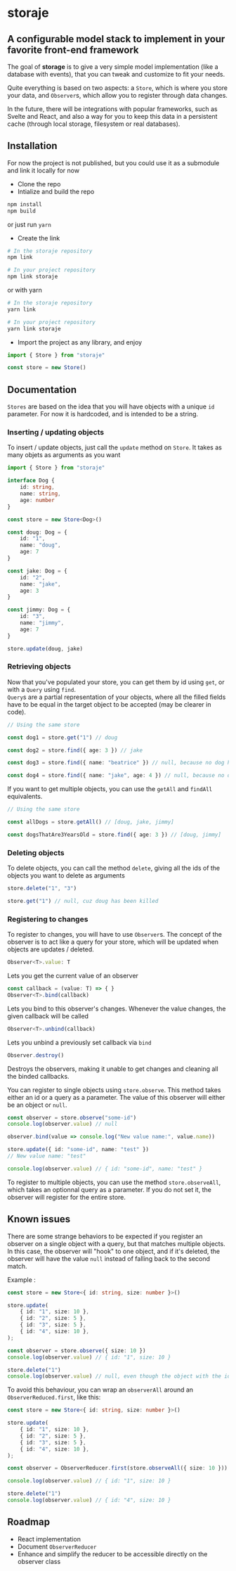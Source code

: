 # storaje

## A configurable model stack to implement in your favorite front-end framework

The goal of **storage** is to give a very simple model implementation (like a database with events), that you can tweak and customize to fit your needs.  
  
Quite everything is based on two aspects: a `Store`, which is where you store your data, and `Observer`s, which allow you to register through data changes.  
  
In the future, there will be integrations with popular frameworks, such as Svelte and React, and also a way for you to keep this data in a persistent cache (through local storage, filesystem or real databases).

## Installation

For now the project is not published, but you could use it as a submodule and link it locally for now
- Clone the repo
- Intialize and build the repo
```sh
npm install
npm build
```
or just run `yarn`
- Create the link
```sh
# In the storaje repository
npm link

# In your project repository
npm link storaje
```
or with yarn
```sh
# In the storaje repository
yarn link

# In your project repository
yarn link storaje
```
- Import the project as any library, and enjoy
```js
import { Store } from "storaje"

const store = new Store()
```

## Documentation

`Stores` are based on the idea that you will have objects with a unique `id` parameter. For now it is hardcoded, and is intended to be a string.  

### Inserting / updating objects

To insert / update objects, just call the `update` method on `Store`. It takes as many objets as arguments as you want

```ts
import { Store } from "storaje"

interface Dog {
    id: string,
    name: string,
    age: number
}

const store = new Store<Dog>()

const doug: Dog = {
    id: "1",
    name: "doug",
    age: 7
}

const jake: Dog = {
    id: "2",
    name: "jake",
    age: 3
}

const jimmy: Dog = {
    id: "3",
    name: "jimmy",
    age: 7
}

store.update(doug, jake)
```

### Retrieving objects

Now that you've populated your store, you can get them by id using `get`, or with a `Query` using `find`.  
`Query`s are a partial representation of your objects, where all the filled fields have to be equal in the target object to be accepted (may be clearer in code).

```ts
// Using the same store

const dog1 = store.get("1") // doug

const dog2 = store.find({ age: 3 }) // jake

const dog3 = store.find({ name: "beatrice" }) // null, because no dog has the name beatrice wtf

const dog4 = store.find({ name: "jake", age: 4 }) // null, because no dog has the name "jake" AND is 4 years old
```

If you want to get multiple objects, you can use the `getAll` and `findAll` equivalents.

```ts
// Using the same store

const allDogs = store.getAll() // [doug, jake, jimmy]

const dogsThatAre3YearsOld = store.find({ age: 3 }) // [doug, jimmy]
```

### Deleting objects

To delete objects, you can call the method `delete`, giving all the ids of the objects you want to delete as arguments

```ts
store.delete("1", "3")

store.get("1") // null, cuz doug has been killed
```

### Registering to changes

To register to changes, you will have to use `Observer`s. The concept of the observer is to act like a query for your store, which will be updated when objects are updates / deleted.  

```ts
Observer<T>.value: T
```
Lets you get the current value of an observer

```ts
const callback = (value: T) => { }
Observer<T>.bind(callback)
```
Lets you bind to this observer's changes. Whenever the value changes, the given callback will be called
```ts
Observer<T>.unbind(callback)
```
Lets you unbind a previously set callback via `bind`
```ts
Observer.destroy()
```
Destroys the observers, making it unable to get changes and cleaning all the binded callbacks.

You can register to single objects using `store.observe`. This method takes either an id or a query as a parameter. The value of this observer will either be an object or `null`.

```ts
const observer = store.observe("some-id")
console.log(observer.value) // null

observer.bind(value => console.log("New value name:", value.name))

store.update({ id: "some-id", name: "test" })
// New value name: "test"

console.log(observer.value) // { id: "some-id", name: "test" }
```

To register to multiple objects, you can use the method `store.observeAll`, which takes an optionnal query as a parameter. If you do not set it, the observer will register for the entire store.

## Known issues

There are some strange behaviors to be expected if you register an observer on a single object with a query, but that matches multiple objects. In this case, the observer will "hook" to one object, and if it's deleted, the observer will have the value `null` instead of falling back to the second match.  
  

Example :
```ts
const store = new Store<{ id: string, size: number }>()

store.update(
    { id: "1", size: 10 },
    { id: "2", size: 5 },
    { id: "3", size: 5 },
    { id: "4", size: 10 },
);

const observer = store.observe({ size: 10 })
console.log(observer.value) // { id: "1", size: 10 }

store.delete("1")
console.log(observer.value) // null, even though the object with the id "4" would be a match
```

To avoid this behaviour, you can wrap an `observerAll` around an `ObserverReduced.first`, like this:

```ts
const store = new Store<{ id: string, size: number }>()

store.update(
    { id: "1", size: 10 },
    { id: "2", size: 5 },
    { id: "3", size: 5 },
    { id: "4", size: 10 },
);

const observer = ObserverReducer.first(store.observeAll({ size: 10 }))

console.log(observer.value) // { id: "1", size: 10 }

store.delete("1")
console.log(observer.value) // { id: "4", size: 10 }
```

## Roadmap

- React implementation
- Document `ObserverReducer`
- Enhance and simplify the reducer to be accessible directly on the observer class
